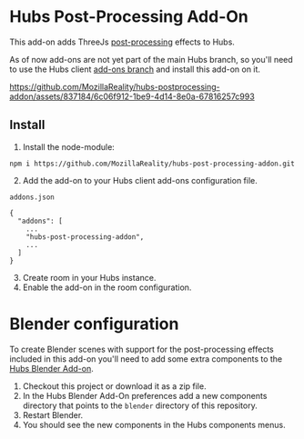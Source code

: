 # Hubs Post-Processing Add-On
This add-on adds ThreeJs [post-processing](https://github.com/pmndrs/postprocessing) effects to Hubs.

As of now add-ons are not yet part of the main Hubs branch, so you'll need to use the Hubs client [add-ons branch](https://github.com/Hubs-Foundation/hubs/tree/addons) and install this add-on on it.

https://github.com/MozillaReality/hubs-postprocessing-addon/assets/837184/6c06f912-1be9-4d14-8e0a-67816257c993

## Install

1. Install the node-module:

```npm i https://github.com/MozillaReality/hubs-post-processing-addon.git```

2. Add the add-on to your Hubs client add-ons configuration file.

`addons.json`
```
{
  "addons": [
    ...
    "hubs-post-processing-addon", 
    ...
  ]
}

```
3. Create room in your Hubs instance.
4. Enable the add-on in the room configuration.

# Blender configuration
To create Blender scenes with support for the post-processing effects included in this add-on you'll need to add some extra components to the [Hubs Blender Add-on](https://github.com/MozillaReality/hubs-blender-exporter).

1. Checkout this project or download it as a zip file.
2. In the Hubs Blender Add-On preferences add a new components directory that points to the `blender` directory of this repository.
3. Restart Blender.
4. You should see the new components in the Hubs components menus.
